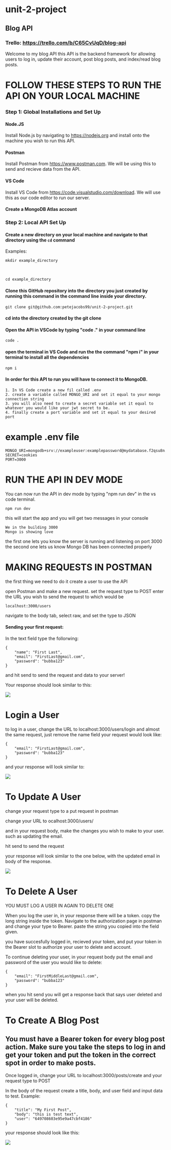 # unit-2-project
## Blog API

### Trello: https://trello.com/b/C65CvUqD/blog-api

Welcome to my blog API this API is the backend framework for allowing users to log in, update their account, post blog posts, and index/read blog posts.

# FOLLOW THESE STEPS TO RUN THE API ON YOUR LOCAL MACHINE

### Step 1: Global Installations and Set Up

#### Node.JS
Install Node.js by navigating to https://nodejs.org and install onto the machine you wish to run this API.

#### Postman
Install Postman from https://www.postman.com. We will be using this to send and recieve data from the API.

#### VS Code
Install VS Code from https://code.visualstudio.com/download. We will use this as our code editor to run our server.

#### Create a MongoDB Atlas account

### Step 2: Local API Set Up

#### Create a new directory on your local machine and navigate to that directory using the ```cd``` command

 Examples:

```
mkdir example_directory
```
<br>

```
cd example_directory
```

#### Clone this GitHub repository into the directory you just created by running this command in the command line inside your directory.

```
git clone git@github.com:petejacobs99/unit-2-project.git
```
#### cd into the directory created by the git clone

#### Open the API in VSCode by typing "code ." in your command line

```
code .
```

#### open the terminal in VS Code and run the the command "npm i" in your terminal to install all the dependencies
```
npm i
```

#### In order for this API to run you will have to connect it to MongoDB.
```
1. In VS Code create a new fil called .env
2. create a variable called MONGO_URI and set it equal to your mongo connection string
3. you will also need to create a secret variable set it equal to whatever you would like your jwt secret to be.
4. finally create a port variable and set it equal to your desired port
```
# example .env file

```
MONGO_URI=mongodb+srv://exampleuser:examplepassword@mydatabase.f2qsu8n.mongodb.net/your_project
SECRET=cookies
PORT=3000
```

# RUN THE API IN DEV MODE

You can now run the API in dev mode by typing "npm run dev" in the vs code terminal.
```
npm run dev
```

this will start the app and you will get two messages in your console
```
We in the building 3000
Mongo is showing love
```
the first one lets you know the server is running and listening on port 3000
the second one lets us know Mongo DB has been connected properly

# MAKING REQUESTS IN POSTMAN

the first thing we need to do it create a user to use the API

open Postman and make a new request.
set the request type to POST
enter the URL you wish to send the request to which would be
```
localhost:3000/users
```
navigate to the body tab, select raw, and set the type to JSON

#### Sending your first request:

In the text field type the follorwing:
```
{
    "name": "First Last",
    "email": "FirstLast@gmail.com",
    "password": "bubba123"
}
```
and hit send to send the request and data to your server!

Your response should look similar to this:

<img src="/screenshots/Screenshot%202023-07-06%20at%208.48.37%20PM.png">

# Login a User

to log in a user, change the URL to localhost:3000/users/login
and almost the same request, just remove the name field
your request would look like:
```
{
    "email": "FirstLast@gmail.com",
    "password": "bubba123"
}
```

and your response will look similar to:

<img src="/screenshots/Screenshot%202023-07-06%20at%208.48.37%20PM.png">

# To Update A User

change your request type to a put request in postman

change your URL to ocalhost:3000/users/<The ID of the user you wish to update>

and in your request body, make the changes you wish to make to your user. such as updating the email.

hit send to send the request

your response will look similar to the one below, with the updated email in body of the response.

<img src="/screenshots/Screenshot 2023-07-06 at 9.07.12 PM.png">

# To Delete A User

YOU MUST LOG A USER IN AGAIN TO DELETE ONE

When you log the user in, in your response there will be a token. copy the long string inside the token. Navigate to the authorization page in postman and change your type to Bearer. paste the string you copied into the field given.

you have succesfully logged in, recieved your token, and put your token in the Bearer slot to authorize your user to delete and account.

To continue deleting your user, in your request body put the email and password of the user you would like to delete:
```
{
    "email": "FirstMiddleLast@gmail.com",
    "password": "bubba123"
}
```

when you hit send you will get a response back that says user deleted and your user will be deleted.

# To Create A Blog Post
## You must have a Bearer token for every blog post action. Make sure you take the steps to log in and get your token and put the token in the correct spot in order to make posts.

Once logged in, change your URL to localhost:3000/posts/create and your request type to POST

In the body of the request create a title, body, and user field and input data to test. Example:

```
{
    "title": "My First Post",
    "body": "this is test text",
    "user": "649708603e95e9a47cbf4186"
}
```

your response should look like this:

<img src="/screenshots/Screenshot 2023-07-06 at 9.25.50 PM.png">